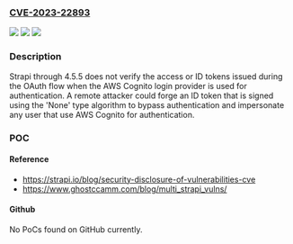 ### [CVE-2023-22893](https://cve.mitre.org/cgi-bin/cvename.cgi?name=CVE-2023-22893)
![](https://img.shields.io/static/v1?label=Product&message=n%2Fa&color=blue)
![](https://img.shields.io/static/v1?label=Version&message=n%2Fa&color=blue)
![](https://img.shields.io/static/v1?label=Vulnerability&message=n%2Fa&color=brighgreen)

### Description

Strapi through 4.5.5 does not verify the access or ID tokens issued during the OAuth flow when the AWS Cognito login provider is used for authentication. A remote attacker could forge an ID token that is signed using the 'None' type algorithm to bypass authentication and impersonate any user that use AWS Cognito for authentication.

### POC

#### Reference
- https://strapi.io/blog/security-disclosure-of-vulnerabilities-cve
- https://www.ghostccamm.com/blog/multi_strapi_vulns/

#### Github
No PoCs found on GitHub currently.

